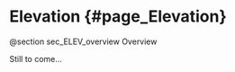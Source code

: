 Elevation {#page_Elevation}
=================

@section sec_ELEV_overview Overview

Still to come...
